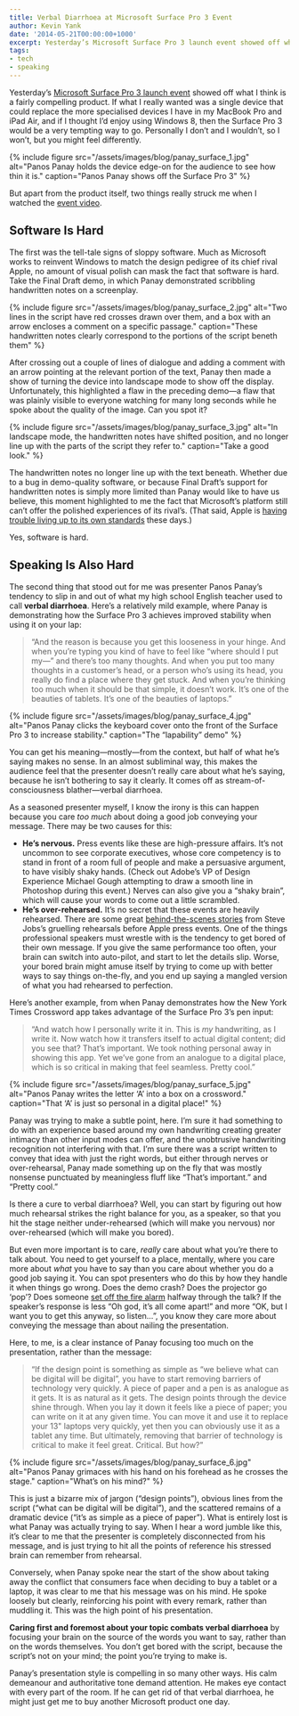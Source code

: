```yaml
---
title: Verbal Diarrhoea at Microsoft Surface Pro 3 Event
author: Kevin Yank
date: '2014-05-21T00:00:00+1000'
excerpt: Yesterday’s Microsoft Surface Pro 3 launch event showed off what I think is a fairly compelling product. But apart from the product itself, two things really struck me when I watched the event video. The first was the tell-tale signs of sloppy software. The second thing that stood out for me was presenter Panos Panay’s tendency to slip in and out of what my high school English teacher used to call verbal diarrhoea.
tags:
- tech
- speaking
---
```


Yesterday’s [Microsoft Surface Pro 3 launch event][event] showed off what I think is a fairly compelling product. If what I really wanted was a single device that could replace the more specialised devices I have in my MacBook Pro and iPad Air, and if I thought I’d enjoy using Windows 8, then the Surface Pro 3 would be a very tempting way to go. Personally I don’t and I wouldn’t, so I won’t, but you might feel differently.

{% include figure src="/assets/images/blog/panay_surface_1.jpg" alt="Panos Panay holds the device edge-on for the audience to see how thin it is." caption="Panos Panay shows off the Surface Pro 3" %}

But apart from the product itself, two things really struck me when I watched the [event video][event].

## Software Is Hard

The first was the tell-tale signs of sloppy software. Much as Microsoft works to reinvent Windows to match the design pedigree of its chief rival Apple, no amount of visual polish can mask the fact that software is hard. Take the Final Draft demo, in which Panay demonstrated scribbling handwritten notes on a screenplay.

{% include figure src="/assets/images/blog/panay_surface_2.jpg" alt="Two lines in the script have red crosses drawn over them, and a box with an arrow encloses a comment on a specific passage." caption="These handwritten notes clearly correspond to the portions of the script beneth them" %}

After crossing out a couple of lines of dialogue and adding a comment with an arrow pointing at the relevant portion of the text, Panay then made a show of turning the device into landscape mode to show off the display. Unfortunately, this highlighted a flaw in the preceding demo—a flaw that was plainly visible to everyone watching for many long seconds while he spoke about the quality of the image. Can you spot it?

{% include figure src="/assets/images/blog/panay_surface_3.jpg" alt="In landscape mode, the handwritten notes have shifted position, and no longer line up with the parts of the script they refer to." caption="Take a good look." %}

The handwritten notes no longer line up with the text beneath. Whether due to a bug in demo-quality software, or because Final Draft’s support for handwritten notes is simply more limited than Panay would like to have us believe, this moment highlighted to me the fact that Microsoft’s platform still can’t offer the polished experiences of its rival’s. (That said, Apple is [having trouble living up to its own standards][itunes-podcasts-bad-design] these days.)

Yes, software is hard.

## Speaking Is Also Hard

The second thing that stood out for me was presenter Panos Panay’s tendency to slip in and out of what my high school English teacher used to call **verbal diarrhoea**. Here’s a relatively mild example, where Panay is demonstrating how the Surface Pro 3 achieves improved stability when using it on your lap:

> “And the reason is because you get this looseness in your hinge. And when you’re typing you kind of have to feel like “where should I put my—” and there’s too many thoughts. And when you put too many thoughts in a customer’s head, or a person who’s using its head, you really do find a place where they get stuck. And when you’re thinking too much when it should be that simple, it doesn’t work. It’s one of the beauties of tablets. It’s one of the beauties of laptops.”

{% include figure src="/assets/images/blog/panay_surface_4.jpg" alt="Panos Panay clicks the keyboard cover onto the front of the Surface Pro 3 to increase stability." caption="The “lapability” demo" %}

You can get his meaning—mostly—from the context, but half of what he’s saying makes no sense. In an almost subliminal way, this makes the audience feel that the presenter doesn’t really care about what he’s saying, because he isn’t bothering to say it clearly. It comes off as stream-of-consciousness blather—verbal diarrhoea.

As a seasoned presenter myself, I know the irony is this can happen because you care *too much* about doing a good job conveying your message. There may be two causes for this:

- **He’s nervous.** Press events like these are high-pressure affairs. It’s not uncommon to see corporate executives, whose core competency is to stand in front of a room full of people and make a persuasive argument, to have visibly shaky hands. (Check out Adobe’s VP of Design Experience Michael Gough attempting to draw a smooth line in Photoshop during this event.) Nerves can also give you a “shaky brain”, which will cause your words to come out a little scrambled.
- **He’s over-rehearsed.** It’s no secret that these events are heavily rehearsed. There are some great [behind-the-scenes stories][cup-of-stfu] from Steve Jobs’s gruelling rehearsals before Apple press events. One of the things professional speakers must wrestle with is the tendency to get bored of their own message. If you give the same performance too often, your brain can switch into auto-pilot, and start to let the details slip. Worse, your bored brain might amuse itself by trying to come up with better ways to say things on-the-fly, and you end up saying a mangled version of what you had rehearsed to perfection.

Here’s another example, from when Panay demonstrates how the New York Times Crossword app takes advantage of the Surface Pro 3’s pen input:

> “And watch how I personally write it in. This is *my* handwriting, as I write it. Now watch how it transfers itself to actual digital content; did you see that? That’s important. We took nothing personal away in showing this app. Yet we’ve gone from an analogue to a digital place, which is so critical in making that feel seamless. Pretty cool.”

{% include figure src="/assets/images/blog/panay_surface_5.jpg" alt="Panos Panay writes the letter ‘A’ into a box on a crossword." caption="That ‘A’ is just so personal in a digital place!" %}

Panay was trying to make a subtle point, here. I’m sure it had something to do with an experience based around my own handwriting creating greater intimacy than other input modes can offer, and the unobtrusive handwriting recognition not interfering with that. I’m sure there was a script written to convey that idea with just the right words, but either through nerves or over-rehearsal, Panay made something up on the fly that was mostly nonsense punctuated by meaningless fluff like “That’s important.” and “Pretty cool.”

Is there a cure to verbal diarrhoea? Well, you can start by figuring out how much rehearsal strikes the right balance for you, as a speaker, so that you hit the stage neither under-rehearsed (which will make you nervous) nor over-rehearsed (which will make you bored).

But even more important is to care, *really* care about what you’re there to talk about. You need to get yourself to a place, mentally, where you care more about *what* you have to say than you care about whether you do a good job saying it. You can spot presenters who do this by how they handle it when things go wrong. Does the demo crash? Does the projector go ‘pop’? Does someone [set off the fire alarm][tantek-evac] halfway through the talk? If the speaker’s response is less “Oh god, it’s all come apart!” and more “OK, but I want you to get this anyway, so listen…”, you know they care more about conveying the message than about nailing the presentation.

Here, to me, is a clear instance of Panay focusing too much on the presentation, rather than the message:

> “If the design point is something as simple as “we believe what can be digital will be digital”, you have to start removing barriers of technology very quickly. A piece of paper and a pen is as analogue as it gets. It is as natural as it gets. The design points through the device shine through. When you lay it down it feels like a piece of paper; you can write on it at any given time. You can move it and use it to replace your 13" laptops very quickly, yet then you can obviously use it as a tablet any time. But ultimately, removing that barrier of technology is critical to make it feel great. Critical. But how?”

{% include figure src="/assets/images/blog/panay_surface_6.jpg" alt="Panos Panay grimaces with his hand on his forehead as he crosses the stage." caption="What’s on his mind?" %}

This is just a bizarre mix of jargon (“design points”), obvious lines from the script (“what can be digital will be digital”), and the scattered remains of a dramatic device (“it’s as simple as a piece of paper”). What is entirely lost is what Panay was actually trying to say. When I hear a word jumble like this, it’s clear to me that the presenter is completely disconnected from his message, and is just trying to hit all the points of reference his stressed brain can remember from rehearsal.

Conversely, when Panay spoke near the start of the show about taking away the conflict that consumers face when deciding to buy a tablet or a laptop, it was clear to me that his message was on his mind. He spoke loosely but clearly, reinforcing his point with every remark, rather than muddling it. This was the high point of his presentation.

**Caring first and foremost about your topic combats verbal diarrhoea** by focusing your brain on the source of the words you want to say, rather than on the words themselves. You don’t get bored with the script, because the script’s not on your mind; the point you’re trying to make is.

Panay’s presentation style is compelling in so many other ways. His calm demeanour and authoritative tone demand attention. He makes eye contact with every part of the room. If he can get rid of that verbal diarrhoea, he might just get me to buy another Microsoft product one day.

[event]: https://www.microsoft.com/en-us/news/press/2014/may14/05-20webcast.aspx
[cup-of-stfu]: http://donmelton.com/2014/04/10/memories-of-steve/
[tantek-evac]: http://tantek.com/log/2005/09.html
[itunes-podcasts-bad-design]: https://twitter.com/sentience/status/468511399464161280
